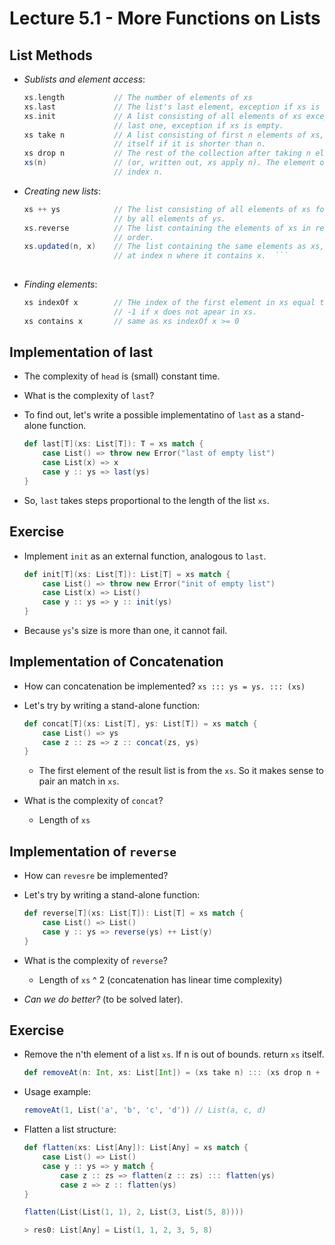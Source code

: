 # Lecture 5.1 - More Functions on Lists

## List Methods
* *Sublists and element access*:

	```scala
	xs.length 			// The number of elements of xs
	xs.last				// The list's last element, exception if xs is empty.
	xs.init 			// A list consisting of all elements of xs except the
						// last one, exception if xs is empty.
	xs take n			// A list consisting of first n elements of xs, or xs
						// itself if it is shorter than n.
	xs drop n			// The rest of the collection after taking n elements
	xs(n) 				// (or, written out, xs apply n). The element of xs at 
						// index n.
	```

* *Creating new lists*:

	```scala
	xs ++ ys			// The list consisting of all elements of xs followed
						// by all elements of ys.
	xs.reverse			// The list containing the elements of xs in reversed
						// order.
	xs.updated(n, x)	// The list containing the same elements as xs, except 
						// at index n where it contains x.	```
						
* *Finding elements*:

	```scala
	xs indexOf x		// THe index of the first element in xs equal to x, or
						// -1 if x does not apear in xs.
	xs contains x		// same as xs indexOf x >= 0
	```

## Implementation of last
* The complexity of `head` is (small) constant time.
* What is the complexity of `last`?	
* To find out, let's write a possible implementatino of `last` as a stand-alone function.

	```scala
	def last[T](xs: List[T]): T = xs match {
		case List() => throw new Error("last of empty list")
		case List(x) => x
		case y :: ys => last(ys)
	}
	```
* So, `last` takes steps proportional to the length of the list `xs`.

## Exercise
* Implement `init` as an external function, analogous to `last`.

	```scala
	def init[T](xs: List[T]): List[T] = xs match {
		case List() => throw new Error("init of empty list")
		case List(x) => List()
		case y :: ys => y :: init(ys)
	}
	```

* Because `ys`'s size is more than one, it cannot fail.

##	Implementation of Concatenation
* How can concatenation be implemented? `xs ::: ys = ys. ::: (xs)`
* Let's try by writing a stand-alone function:

	```scala
	def concat[T](xs: List[T], ys: List[T]) = xs match {
		case List() => ys
		case z :: zs => z :: concat(zs, ys)
	}
	```
	
	* The first element of the result list is from the `xs`. So it makes sense to pair an match in `xs`.

* What is the complexity of `concat`?
	* Length of `xs`

## Implementation of `reverse`
* How can `revesre` be implemented?
* Let's try by writing a stand-alone function:

	```scala
	def reverse[T](xs: List[T]): List[T] = xs match {
		case List() => List()
		case y :: ys => reverse(ys) ++ List(y)
	}
	```
	
* What is the complexity of `reverse`? 
	* Length of `xs` ^ 2 (concatenation has linear time complexity)
* *Can we do better?* (to be solved later).

## Exercise
* Remove the n'th element of a list `xs`. If n is out of bounds. return `xs` itself.

	```scala
   def removeAt(n: Int, xs: List[Int]) = (xs take n) ::: (xs drop n + 1) 
	```

* Usage example:

	```scala
	removeAt(1, List('a', 'b', 'c', 'd')) // List(a, c, d)
	```
	
* Flatten a list structure:

	```scala
	def flatten(xs: List[Any]): List[Any] = xs match {
		case List() => List()
    	case y :: ys => y match {
      		case z :: zs => flatten(z :: zs) ::: flatten(ys)
      		case z => z :: flatten(ys)
    }
	
	flatten(List(List(1, 1), 2, List(3, List(5, 8))))
	
	> res0: List[Any] = List(1, 1, 2, 3, 5, 8)
	```